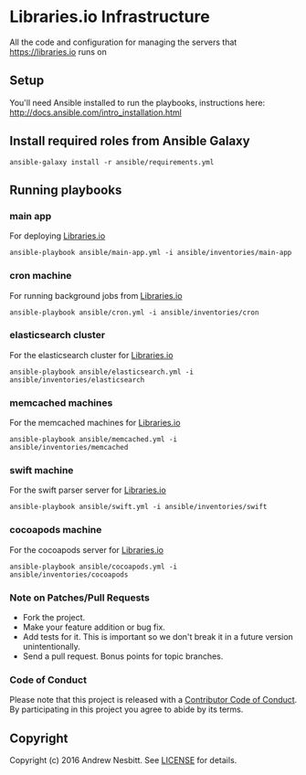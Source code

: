 # Libraries.io Infrastructure

All the code and configuration for managing the servers that https://libraries.io runs on

## Setup

You'll need Ansible installed to run the playbooks, instructions here: http://docs.ansible.com/intro_installation.html

## Install required roles from Ansible Galaxy

    ansible-galaxy install -r ansible/requirements.yml

## Running playbooks

### main app

For deploying [Libraries.io](https://github.com/librariesio/libraries.io)

    ansible-playbook ansible/main-app.yml -i ansible/inventories/main-app

### cron machine

For running background jobs from [Libraries.io](https://github.com/librariesio/libraries.io)

    ansible-playbook ansible/cron.yml -i ansible/inventories/cron

### elasticsearch cluster

For the elasticsearch cluster for [Libraries.io](https://github.com/librariesio/libraries.io)

    ansible-playbook ansible/elasticsearch.yml -i ansible/inventories/elasticsearch

### memcached machines

For the memcached machines for [Libraries.io](https://github.com/librariesio/libraries.io)

    ansible-playbook ansible/memcached.yml -i ansible/inventories/memcached

### swift machine

For the swift parser server for [Libraries.io](https://github.com/librariesio/libraries.io)

    ansible-playbook ansible/swift.yml -i ansible/inventories/swift

### cocoapods machine

For the cocoapods server for [Libraries.io](https://github.com/librariesio/libraries.io)

    ansible-playbook ansible/cocoapods.yml -i ansible/inventories/cocoapods

### Note on Patches/Pull Requests

 * Fork the project.
 * Make your feature addition or bug fix.
 * Add tests for it. This is important so we don't break it in a future version unintentionally.
 * Send a pull request. Bonus points for topic branches.

### Code of Conduct

Please note that this project is released with a [Contributor Code of Conduct](CODE_OF_CONDUCT.md). By participating in this project you agree to abide by its terms.

## Copyright

Copyright (c) 2016 Andrew Nesbitt. See [LICENSE](https://github.com/librariesio/infrastructure/blob/master/LICENSE.txt) for details.
